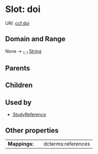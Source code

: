 
# Slot: doi




URI: [ccf:doi](http://purl.org/ccf/doi)


## Domain and Range

None &#8594;  <sub>1..1</sub> [String](types/String.md)

## Parents


## Children


## Used by

 * [StudyReference](StudyReference.md)

## Other properties

|  |  |  |
| --- | --- | --- |
| **Mappings:** | | dcterms:references |

